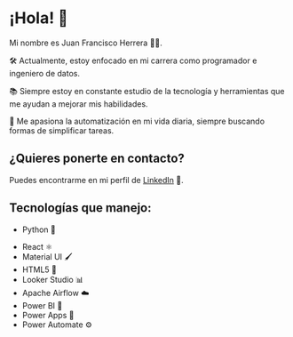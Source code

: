 # ¡Hola! 👋

Mi nombre es Juan Francisco Herrera 👨‍💻.

🛠️ Actualmente, estoy enfocado en mi carrera como programador e ingeniero de datos.

📚 Siempre estoy en constante estudio de la tecnología y herramientas que me ayudan a mejorar mis habilidades.

🤖 Me apasiona la automatización en mi vida diaria, siempre buscando formas de simplificar tareas.

## ¿Quieres ponerte en contacto?

Puedes encontrarme en mi perfil de [LinkedIn](https://www.linkedin.com/in/jfherreras/) 💬.

## Tecnologías que manejo:

* Python 🐍
- React ⚛️
- Material UI 🖌️
- HTML5 📝
- Looker Studio 📊
- Apache Airflow ☁️
- Power BI 🔌
- Power Apps 📱
- Power Automate ⚙️
